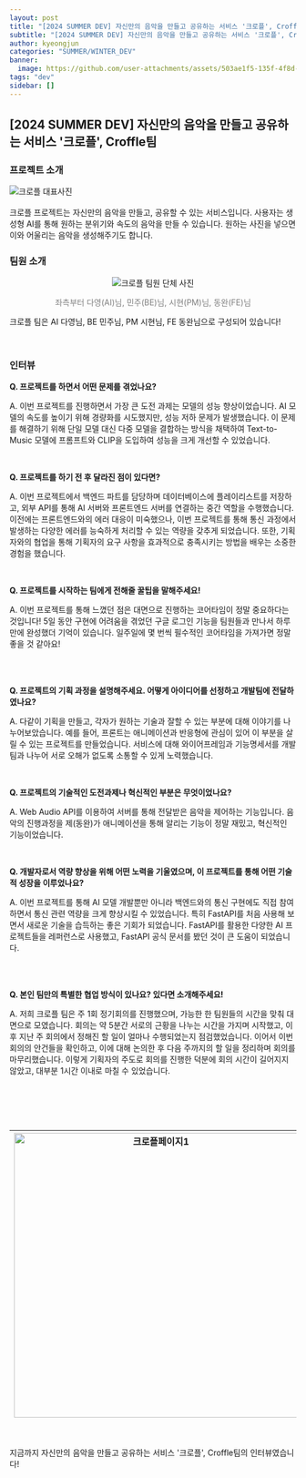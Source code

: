 ```yaml
---
layout: post
title: "[2024 SUMMER DEV] 자신만의 음악을 만들고 공유하는 서비스 '크로플', Croffle팀"
subtitle: "[2024 SUMMER DEV] 자신만의 음악을 만들고 공유하는 서비스 '크로플', Croffle팀"
author: kyeongjun
categories: "SUMMER/WINTER_DEV"
banner:
  image: https://github.com/user-attachments/assets/503ae1f5-135f-4f8d-b71a-65a68aa629bd
tags: "dev"
sidebar: []
---
```


## [2024 SUMMER DEV] 자신만의 음악을 만들고 공유하는 서비스 '크로플', Croffle팀

### 프로젝트 소개

<img src="https://github.com/user-attachments/assets/503ae1f5-135f-4f8d-b71a-65a68aa629bd" alt="크로플 대표사진" />
<br/><br/>
크로플 프로젝트는 자신만의 음악을 만들고, 공유할 수 있는 서비스입니다. 사용자는 생성형 AI를 통해 원하는 분위기와 속도의 음악을 만들 수 있습니다. 원하는 사진을 넣으면 이와 어울리는 음악을 생성해주기도 합니다.

<br/>

### 팀원 소개

<div style="text-align: center">
    <img src="https://github.com/user-attachments/assets/9fb0e179-71f9-4959-a8d7-3c02e576abbf" alt="크로플 팀원 단체 사진">
    <p style="font-size: 14px; color: gray; text-align: center">좌측부터 다영(AI)님, 민주(BE)님, 시현(PM)님, 동완(FE)님</p>
</div>

크로플 팀은 AI 다영님, BE 민주님, PM 시현님, FE 동완님으로 구성되어 있습니다!

<br/>

### 인터뷰

**Q. 프로젝트를 하면서 어떤 문제를 겪었나요?**

A. 이번 프로젝트를 진행하면서 가장 큰 도전 과제는 모델의 성능 향상이었습니다. AI 모델의 속도를 높이기 위해 경량화를 시도했지만, 성능 저하 문제가 발생했습니다. 이 문제를 해결하기 위해 단일 모델 대신 다중 모델을 결합하는 방식을 채택하여 Text-to-Music 모델에 프롬프트와 CLIP을 도입하여 성능을 크게 개선할 수 있었습니다.

<br/>

**Q. 프로젝트를 하기 전 후 달라진 점이 있다면?**

A. 이번 프로젝트에서 백엔드 파트를 담당하며 데이터베이스에 플레이리스트를 저장하고, 외부 API를 통해 AI 서버와 프론트엔드 서버를 연결하는 중간 역할을 수행했습니다. 이전에는 프론트엔드와의 에러 대응이 미숙했으나, 이번 프로젝트를 통해 통신 과정에서 발생하는 다양한 에러를 능숙하게 처리할 수 있는 역량을 갖추게 되었습니다. 또한, 기획자와의 협업을 통해 기획자의 요구 사항을 효과적으로 충족시키는 방법을 배우는 소중한 경험을 했습니다.

<br/>

**Q. 프로젝트를 시작하는 팀에게 전해줄 꿀팁을 말해주세요!**

A. 이번 프로젝트를 통해 느꼈던 점은 대면으로 진행하는 코어타임이 정말 중요하다는 것입니다! 5일 동안 구현에 어려움을 겪었던 구글 로그인 기능을 팀원들과 만나서 하루만에 완성했더 기억이 있습니다. 일주일에 몇 번씩 필수적인 코어타임을 가져가면 정말 좋을 것 같아요!

<br/>
<br/>

**Q. 프로젝트의 기획 과정을 설명해주세요. 어떻게 아이디어를 선정하고 개발팀에 전달하였나요?**

A. 다같이 기획을 만들고, 각자가 원하는 기술과 잘할 수 있는 부분에 대해 이야기를 나누어보았습니다. 예를 들어, 프론트는 애니메이션과 반응형에 관심이 있어 이 부분을 살릴 수 있는 프로젝트를 만들었습니다. 서비스에 대해 와이어프레임과 기능명세서를 개발팀과 나누어 서로 오해가 없도록 소통할 수 있게 노력했습니다.

<br/>

**Q. 프로젝트의 기술적인 도전과제나 혁신적인 부분은 무엇이었나요?**

A.
Web Audio API를 이용하여 서버를 통해 전달받은 음악을 제어하는 기능입니다. 음악의 진행과정을 제(동완)가 애니메이션을 통해 알리는 기능이 정말 재밌고, 혁신적인 기능이었습니다.

<br/>

**Q. 개발자로서 역량 향상을 위해 어떤 노력을 기울였으며, 이 프로젝트를 통해 어떤 기술적 성장을 이루었나요?**

A.
이번 프로젝트를 통해 AI 모델 개발뿐만 아니라 백엔드와의 통신 구현에도 직접 참여하면서 통신 관련 역량을 크게 향상시킬 수 있었습니다. 특히 FastAPI를 처음 사용해 보면서 새로운 기술을 습득하는 좋은 기회가 되었습니다. FastAPI를 활용한 다양한 AI 프로젝트들을 레퍼런스로 사용했고, FastAPI 공식 문서를 봤던 것이 큰 도움이 되었습니다.

<br/>
<br/>

**Q. 본인 팀만의 특별한 협업 방식이 있나요? 있다면 소개해주세요!**

A. 저희 크로플 팀은 주 1회 정기회의를 진행했으며, 가능한 한 팀원들의 시간을 맞춰 대면으로 모였습니다. 회의는 약 5분간 서로의 근황을 나누는 시간을 가지며 시작했고, 이후 지난 주 회의에서 정해진 할 일이 얼마나 수행되었는지 점검했었습니다. 이어서 이번 회의의 안건들을 확인하고, 이에 대해 논의한 후 다음 주까지의 할 일을 정리하며 회의를 마무리했습니다. 이렇게 기획자의 주도로 회의를 진행한 덕분에 회의 시간이 길어지지 않았고, 대부분 1시간 이내로 마칠 수 있었습니다.

<br/>

<br/><br/>

| <img src="https://github.com/user-attachments/assets/1cc744f2-e907-4874-bbc2-b6bae73e1ccf" alt="크로플페이지1" width="500" /> | <img src="https://github.com/user-attachments/assets/f3252880-b525-48d2-8e81-4fecf1a94a4c" alt="크로플페이지2" width="500" /> |
| ----------------------------------------------------------------------------------------------------------------------------- | ----------------------------------------------------------------------------------------------------------------------------- |

<br/>

지금까지 자신만의 음악을 만들고 공유하는 서비스 '크로플', Croffle팀의 인터뷰였습니다!

<br/>
